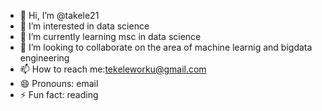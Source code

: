 - 👋 Hi, I’m @takele21
- 👀 I’m interested in data science
- 🌱 I’m currently learning msc in data science
- 💞️ I’m looking to collaborate on the area of machine learnig and bigdata engineering
- 📫 How to reach me:tekeleworku@gmail.com
- 😄 Pronouns: email
- ⚡ Fun fact: reading

<!---
takele21/takele21 is a ✨ special ✨ repository because its `README.md` (this file) appears on your GitHub profile.
You can click the Preview link to take a look at your changes.
--->

